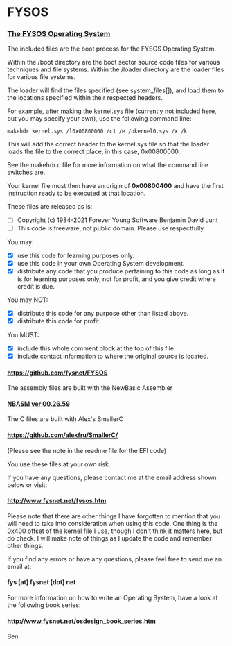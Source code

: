 # FYSOS
### [The FYSOS Operating System](http://www.fysnet.net/fysos.htm)

The included files are the boot process for the FYSOS Operating System.

Within the /boot directory are the boot sector source code files for various techniques and file systems.
Within the /loader directory are the loader files for various file systems.

The loader will find the files specified (see system_files[]), and load them to the locations specified
 within their respected headers.
 
For example, after making the kernel.sys file (currently not included here, but you may specify your own), use
 the following command line:
 
    makehdr kernel.sys /l0x00800000 /c1 /e /okernel0.sys /x /k
    
This will add the correct header to the kernel.sys file so that the loader loads the file to the
correct place, in this case, 0x00800000.

See the makehdr.c file for more information on what the command line switches are.
 
Your kernel file must then have an origin of **0x00800400** and have the first instruction ready to be executed at
 that location.
  
These files are released as is:
- [ ] Copyright (c) 1984-2021    Forever Young Software  Benjamin David Lunt
- [ ] This code is freeware, not public domain.  Please use respectfully.

You may:
- [X] use this code for learning purposes only.
- [X] use this code in your own Operating System development.
- [X] distribute any code that you produce pertaining to this code
     as long as it is for learning purposes only, not for profit,
     and you give credit where credit is due.

You may NOT:
- [X] distribute this code for any purpose other than listed above.
- [X] distribute this code for profit.

You MUST:
- [X] include this whole comment block at the top of this file.
- [X] include contact information to where the original source is located.

#### https://github.com/fysnet/FYSOS

The assembly files are built with the NewBasic Assembler

#### [NBASM ver 00.26.59](http://www.fysnet.net/newbasic.htm)

The C files are built with Alex's SmallerC

#### https://github.com/alexfru/SmallerC/

(Please see the note in the readme file for the EFI code)
    
You use these files at your own risk.
 
If you have any questions, please contact me at the email address shown below or visit:

#### http://www.fysnet.net/fysos.htm
 
Please note that there are other things I have forgotten to mention that you will need to take
 into consideration when using this code.  One thing is the 0x400 offset of the kernel file I use,
 though I don't think it matters here, but do check.  I will make note of things as I update the
 code and remember other things.
  
If you find any errors or have any questions, please feel free to send me an email at:

#### fys [at] fysnet [dot] net

For more information on how to write an Operating System, have a look at the following book series:

#### http://www.fysnet.net/osdesign_book_series.htm
  
Ben
